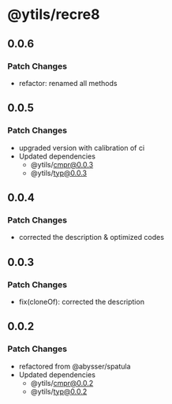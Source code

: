 # @ytils/recre8

## 0.0.6

### Patch Changes

-   refactor: renamed all methods

## 0.0.5

### Patch Changes

-   upgraded version with calibration of ci
-   Updated dependencies
    -   @ytils/cmpr@0.0.3
    -   @ytils/typ@0.0.3

## 0.0.4

### Patch Changes

-   corrected the description & optimized codes

## 0.0.3

### Patch Changes

-   fix(cloneOf): corrected the description

## 0.0.2

### Patch Changes

-   refactored from @abysser/spatula
-   Updated dependencies
    -   @ytils/cmpr@0.0.2
    -   @ytils/typ@0.0.2
